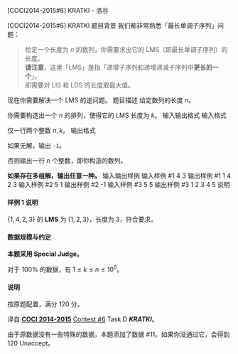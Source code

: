 



[COCI2014-2015#6] KRATKI - 洛谷














[COCI2014-2015#6] KRATKI
题目背景
我们都非常熟悉「最长单调子序列」问题：

>给定一个长度为 $n$ 的数列，你需要求出它的 LMS（即最长单调子序列）的长度。\
>**请注意**，这里「LMS」是指「递增子序列和递增递减子序列中**更长的一个**」。\
>即需要对 LIS 和 LDS 的长度取最大值。

现在你需要解决一个 LMS 的逆问题。
题目描述
给定数列的长度 $n$。

你需要构造出一个 $n$ 的排列，使得它的 LMS 长度为 $k$。
输入输出格式
输入格式

仅一行两个整数 $n,k$。
输出格式

如果无解，输出 $\texttt{-1}$。

否则输出一行 $n$ 个整数，即你构造的数列。

**如果存在多组解，输出任意一种。**
输入输出样例
输入样例 #1
4 3
输出样例 #1
1 4 2 3
输入样例 #2
5 1
输出样例 #2
-1
输入样例 #3
5 5
输出样例 #3
1 2 3 4 5
说明
#### 样例 1 说明

$\{1,4,2,3\}$ 的 **LMS** 为 $\{1,2,3\}$，长度为 $3$，符合要求。

#### 数据规模与约定

**本题采用 Special Judge。**

对于 $100\%$ 的数据，有 $1\le k\le n\le 10^6$。

#### 说明

按原题配置，满分 120 分。

译自 **[COCI 2014-2015](https://hsin.hr/coci/archive/2014_2015/)** [Contest #6](https://hsin.hr/coci/archive/2014_2015/contest6_tasks.pdf) Task D _**KRATKI**_。

由于原数据没有一些特殊的数据，本题添加了数据 #11。如果你没通过它，会得到 120 Unaccept。






